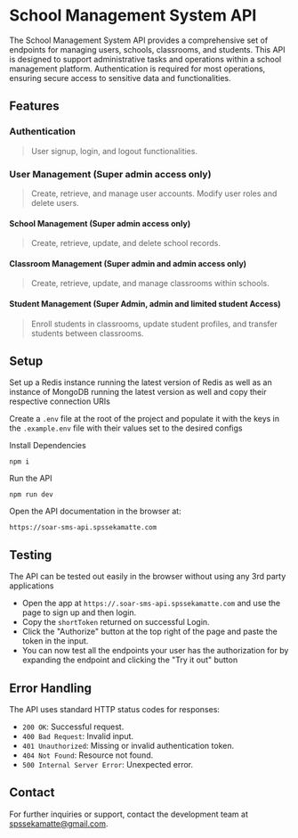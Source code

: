 # School Management System API

The School Management System API provides a comprehensive set of endpoints for managing users, schools, classrooms, and students. This API is designed to support administrative tasks and operations within a school management platform. Authentication is required for most operations, ensuring secure access to sensitive data and functionalities.

## Features

### Authentication

> User signup, login, and logout functionalities.

### User Management (Super admin access only)

> Create, retrieve, and manage user accounts. Modify user roles and delete users.

#### School Management (Super admin access only)

> Create, retrieve, update, and delete school records.

#### Classroom Management (Super admin and admin access only)

> Create, retrieve, update, and manage classrooms within schools.

#### Student Management (Super Admin, admin and limited student Access)

> Enroll students in classrooms, update student profiles, and transfer students between classrooms.

## Setup

Set up a Redis instance running the latest version of Redis as well as an instance of MongoDB running the latest version as well and copy their respective connection URIs

Create a `.env` file at the root of the project and populate it with the keys in the `.example.env` file with their values set to the desired configs

Install Dependencies

```
npm i
```

Run the API

```
npm run dev
```

Open the API documentation in the browser at:

```
https://soar-sms-api.spssekamatte.com
```

## Testing

The API can be tested out easily in the browser without using any 3rd party applications

-   Open the app at `https://.soar-sms-api.spssekamatte.com` and use the page to sign up and then login.
-   Copy the `shortToken` returned on successful Login.
-   Click the "Authorize" button at the top right of the page and paste the token in the input.
-   You can now test all the endpoints your user has the authorization for by expanding the endpoint and clicking the "Try it out" button

## Error Handling

The API uses standard HTTP status codes for responses:

-   `200 OK`: Successful request.
-   `400 Bad Request`: Invalid input.
-   `401 Unauthorized`: Missing or invalid authentication token.
-   `404 Not Found`: Resource not found.
-   `500 Internal Server Error`: Unexpected error.

## Contact

For further inquiries or support, contact the development team at [spssekamatte@gmail.com](spssekamatte@gmail.com).
